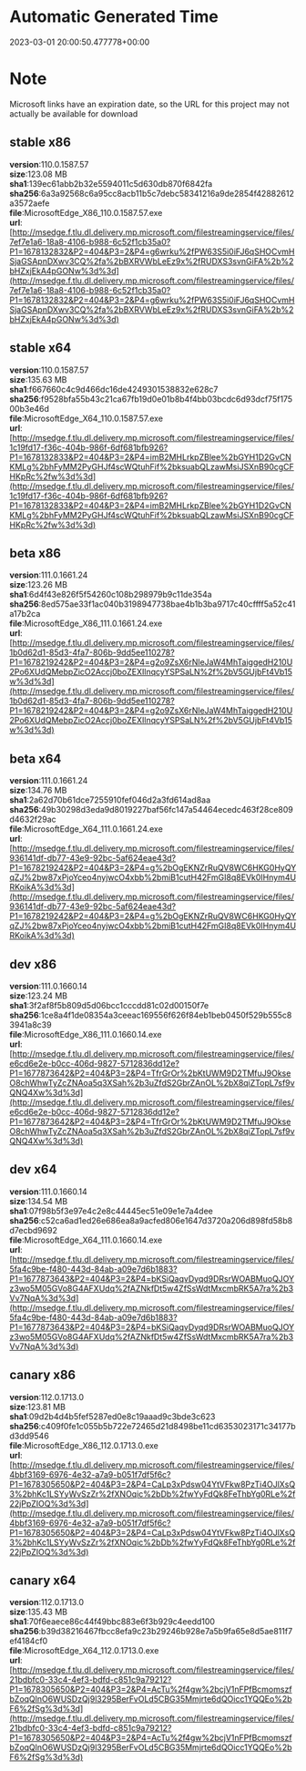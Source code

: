 # Automatic Generated Time
2023-03-01 20:00:50.477778+00:00

# Note
Microsoft links have an expiration date, so the URL for this project may not actually be available for download

## stable x86
**version**:110.0.1587.57  
**size**:123.08 MB  
**sha1**:139ec61abb2b32e5594011c5d630db870f6842fa  
**sha256**:6a3a92568c6a95cc8acb11b5c7debc58341216a9de2854f42882612a3572aefe  
**file**:MicrosoftEdge_X86_110.0.1587.57.exe  
**url**:[http://msedge.f.tlu.dl.delivery.mp.microsoft.com/filestreamingservice/files/7ef7e1a6-18a8-4106-b988-6c52f1cb35a0?P1=1678132832&P2=404&P3=2&P4=g6wrku%2fPW63S5i0iFJ6qSHOCvmHSjaGSApnDXwv3CQ%2fa%2bBXRVWbLeEz9x%2fRUDXS3svnGiFA%2b%2bHZxjEkA4pGONw%3d%3d](http://msedge.f.tlu.dl.delivery.mp.microsoft.com/filestreamingservice/files/7ef7e1a6-18a8-4106-b988-6c52f1cb35a0?P1=1678132832&P2=404&P3=2&P4=g6wrku%2fPW63S5i0iFJ6qSHOCvmHSjaGSApnDXwv3CQ%2fa%2bBXRVWbLeEz9x%2fRUDXS3svnGiFA%2b%2bHZxjEkA4pGONw%3d%3d)  

## stable x64
**version**:110.0.1587.57  
**size**:135.63 MB  
**sha1**:f667660c4c9d466dc16de4249301538832e628c7  
**sha256**:f9528bfa55b43c21ca67fb19d0e01b8b4f4bb03bcdc6d93dcf75f17500b3e46d  
**file**:MicrosoftEdge_X64_110.0.1587.57.exe  
**url**:[http://msedge.f.tlu.dl.delivery.mp.microsoft.com/filestreamingservice/files/1c19fd17-f36c-404b-986f-6df681bfb926?P1=1678132833&P2=404&P3=2&P4=imB2MHLrkpZBlee%2bGYH1D2GvCNKMLg%2bhFyMM2PyGHJf4scWQtuhFif%2bksuabQLzawMsiJSXnB90cgCFHKpRc%2fw%3d%3d](http://msedge.f.tlu.dl.delivery.mp.microsoft.com/filestreamingservice/files/1c19fd17-f36c-404b-986f-6df681bfb926?P1=1678132833&P2=404&P3=2&P4=imB2MHLrkpZBlee%2bGYH1D2GvCNKMLg%2bhFyMM2PyGHJf4scWQtuhFif%2bksuabQLzawMsiJSXnB90cgCFHKpRc%2fw%3d%3d)  

## beta x86
**version**:111.0.1661.24  
**size**:123.26 MB  
**sha1**:6d4f43e826f5f54260c108b298979b9c11de354a  
**sha256**:8ed575ae33f1ac040b3198947738bae4b1b3ba9717c40cffff5a52c41a17b2ca  
**file**:MicrosoftEdge_X86_111.0.1661.24.exe  
**url**:[http://msedge.f.tlu.dl.delivery.mp.microsoft.com/filestreamingservice/files/1b0d62d1-85d3-4fa7-806b-9dd5ee110278?P1=1678219242&P2=404&P3=2&P4=g2o9ZsX6rNleJaW4MhTaiggedH210U2Po6XUdQMebpZicO2Accj0boZEXIlnqcyYSPSaLN%2f%2bV5GUjbFt4Vb15w%3d%3d](http://msedge.f.tlu.dl.delivery.mp.microsoft.com/filestreamingservice/files/1b0d62d1-85d3-4fa7-806b-9dd5ee110278?P1=1678219242&P2=404&P3=2&P4=g2o9ZsX6rNleJaW4MhTaiggedH210U2Po6XUdQMebpZicO2Accj0boZEXIlnqcyYSPSaLN%2f%2bV5GUjbFt4Vb15w%3d%3d)  

## beta x64
**version**:111.0.1661.24  
**size**:134.76 MB  
**sha1**:2a62d70b61dce7255910fef046d2a3fd614ad8aa  
**sha256**:49b30298d3eda9d8019227baf56fc147a54464ecedc463f28ce809d4632f29ac  
**file**:MicrosoftEdge_X64_111.0.1661.24.exe  
**url**:[http://msedge.f.tlu.dl.delivery.mp.microsoft.com/filestreamingservice/files/936141df-db77-43e9-92bc-5af624eae43d?P1=1678219242&P2=404&P3=2&P4=g%2bOgEKNZrRuQV8WC6HKG0HyQYqZJ%2bw87xPjoYceo4nyjwcO4xbb%2bmiB1cutH42FmGI8q8EVk0IHnym4URKoikA%3d%3d](http://msedge.f.tlu.dl.delivery.mp.microsoft.com/filestreamingservice/files/936141df-db77-43e9-92bc-5af624eae43d?P1=1678219242&P2=404&P3=2&P4=g%2bOgEKNZrRuQV8WC6HKG0HyQYqZJ%2bw87xPjoYceo4nyjwcO4xbb%2bmiB1cutH42FmGI8q8EVk0IHnym4URKoikA%3d%3d)  

## dev x86
**version**:111.0.1660.14  
**size**:123.24 MB  
**sha1**:3f2af8f5b809d5d06bcc1cccdd81c02d00150f7e  
**sha256**:1ce8a4f1de08354a3ceeac169556f626f84eb1beb0450f529b555c83941a8c39  
**file**:MicrosoftEdge_X86_111.0.1660.14.exe  
**url**:[http://msedge.f.tlu.dl.delivery.mp.microsoft.com/filestreamingservice/files/e6cd6e2e-b0cc-406d-9827-5712836dd12e?P1=1677873642&P2=404&P3=2&P4=TfrGrOr%2bKtUWM9D2TMfuJ9OkseO8chWhwTyZcZNAoa5q3XSah%2b3uZfdS2GbrZAnOL%2bX8qiZTopL7sf9vQNQ4Xw%3d%3d](http://msedge.f.tlu.dl.delivery.mp.microsoft.com/filestreamingservice/files/e6cd6e2e-b0cc-406d-9827-5712836dd12e?P1=1677873642&P2=404&P3=2&P4=TfrGrOr%2bKtUWM9D2TMfuJ9OkseO8chWhwTyZcZNAoa5q3XSah%2b3uZfdS2GbrZAnOL%2bX8qiZTopL7sf9vQNQ4Xw%3d%3d)  

## dev x64
**version**:111.0.1660.14  
**size**:134.54 MB  
**sha1**:07f98b5f3e97e4c2e8c44445ec51e09e1e7a4dee  
**sha256**:c52ca6ad1ed26e686ea8a9acfed806e1647d3720a206d898fd58b8d7ecbd9692  
**file**:MicrosoftEdge_X64_111.0.1660.14.exe  
**url**:[http://msedge.f.tlu.dl.delivery.mp.microsoft.com/filestreamingservice/files/5fa4c9be-f480-443d-84ab-a09e7d6b1883?P1=1677873643&P2=404&P3=2&P4=bKSiQaqvDyqd9DRsrWOABMuoQJOYz3wo5M05GVo8G4AFXUdq%2fAZNkfDt5w4ZfSsWdtMxcmbRK5A7ra%2b3Vv7NqA%3d%3d](http://msedge.f.tlu.dl.delivery.mp.microsoft.com/filestreamingservice/files/5fa4c9be-f480-443d-84ab-a09e7d6b1883?P1=1677873643&P2=404&P3=2&P4=bKSiQaqvDyqd9DRsrWOABMuoQJOYz3wo5M05GVo8G4AFXUdq%2fAZNkfDt5w4ZfSsWdtMxcmbRK5A7ra%2b3Vv7NqA%3d%3d)  

## canary x86
**version**:112.0.1713.0  
**size**:123.81 MB  
**sha1**:09d2b4d4b5fef5287ed0e8c19aaad9c3bde3c623  
**sha256**:c409f0fe1c055b5b722e72465d21d8498be11cd6353023171c34177bd3dd9546  
**file**:MicrosoftEdge_X86_112.0.1713.0.exe  
**url**:[http://msedge.f.tlu.dl.delivery.mp.microsoft.com/filestreamingservice/files/4bbf3169-6976-4e32-a7a9-b051f7df5f6c?P1=1678305650&P2=404&P3=2&P4=CaLp3xPdsw04YtVFkw8PzTi4OJlXsQ3%2bhKc1LSYyWvSzZr%2fXNOqic%2bDb%2fwYyFdQk8FeThbYg0RLe%2f22jPpZIOQ%3d%3d](http://msedge.f.tlu.dl.delivery.mp.microsoft.com/filestreamingservice/files/4bbf3169-6976-4e32-a7a9-b051f7df5f6c?P1=1678305650&P2=404&P3=2&P4=CaLp3xPdsw04YtVFkw8PzTi4OJlXsQ3%2bhKc1LSYyWvSzZr%2fXNOqic%2bDb%2fwYyFdQk8FeThbYg0RLe%2f22jPpZIOQ%3d%3d)  

## canary x64
**version**:112.0.1713.0  
**size**:135.43 MB  
**sha1**:70f6eaece86c44f49bbc883e6f3b929c4eedd100  
**sha256**:b39d38216467fbcc8efa9c23b29246b928e7a5b9fa65e8d5ae811f7ef4184cf0  
**file**:MicrosoftEdge_X64_112.0.1713.0.exe  
**url**:[http://msedge.f.tlu.dl.delivery.mp.microsoft.com/filestreamingservice/files/21bdbfc0-33c4-4ef3-bdfd-c851c9a79212?P1=1678305650&P2=404&P3=2&P4=AcTu%2f4gw%2bcjV1nFPfBcmomszfbZoqQlnO6WUSDzQj9l3295BerFvOLd5CBG35Mmjrte6dQOicc1YQQEo%2bF6%2fSg%3d%3d](http://msedge.f.tlu.dl.delivery.mp.microsoft.com/filestreamingservice/files/21bdbfc0-33c4-4ef3-bdfd-c851c9a79212?P1=1678305650&P2=404&P3=2&P4=AcTu%2f4gw%2bcjV1nFPfBcmomszfbZoqQlnO6WUSDzQj9l3295BerFvOLd5CBG35Mmjrte6dQOicc1YQQEo%2bF6%2fSg%3d%3d)  

